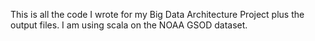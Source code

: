 This is all the code I wrote for my Big Data Architecture Project plus the output files. I am using scala on the NOAA GSOD dataset. 
